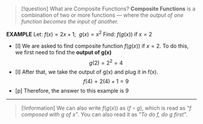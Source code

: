 
> [!question] What are Composite Functions? 
> **Composite Functions** is a combination of two or more functions — where the *output of one function becomes the input of another.*

**EXAMPLE**
Let: $f(x)=2x+1; \ \ g(x)=x^2$ 
Find: $f(g(x))$  if  $x=2$

- [I] We are asked to find composite function $f(g(x))$  if  $x=2$. To do this, we first need to find the **output of g(x)**
$$
g(2)=2^2 = 4
$$
- [I] After that, we take the output of g(x) and plug it in f(x).
$$
f(4)=2(4)+1=9
$$
- [p] Therefore, the answer to this example is 9
---

> [!information]
> We can also write $f(g(x))$  as  $(f∘g)$, which is read as *"f composed with g of x"*. You can also read it as *"To do f, do g first"*. 

